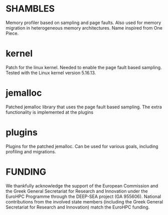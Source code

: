 # SHAMBLES

Memory profiler based on sampling and page faults. Also used for memory migration in heterogeneous memory architectures. Name inspired from One Piece.

# kernel

Patch for the linux kernel. Needed to enable the page fault based sampling. Tested with the Linux kernel version 5.16.13.

# jemalloc

Patched jemalloc library that uses the page fault based sampling. The extra functionality is implemented at the plugins

# plugins

Plugins for the patched jemalloc. Can be used for various goals, including profiling and migrations.

# FUNDING

We thankfully acknowledge the support of the European Commission and the
Greek General Secretariat for Research and Innovation under the EuroHPC
Programme through the DEEP-SEA project (GA 955606). National
contributions from the involved state members (including the Greek
General Secretariat for Research and Innovation) match the EuroHPC
funding.
